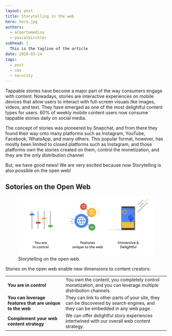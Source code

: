 ```yaml
---
layout: post
title: Storytelling in the web
hero: hero.jpg
authors:
  - albertomedina
  - pascalbirchler
subhead: |
  This is the tagline of the article
date: 2020-03-24
tags:
  - post
  - cms
  - security
---
```


Tappable stories have become a major part of the way consumers engage with content. Nowadays, stories are interactive experiences on mobile devices that allow users to interact with full-screen visuals like images, videos, and text. They have emerged as one of the most delightful content types for users. 60% of weekly mobile content users now consume tappable stories daily on social media. 

The concept of stories was pioneered by Snapchat, and from there they found their way onto many platforms such as Instagram, YouTube, Facebook, WhatsApp, and many others. This popular format, however, has mostly been limited to closed platforms such as Instagram, and those platforms own the stories created on them, control the monetization, and they are the only distribution channel

But, we have good news! We are very excited because now Storytelling is also possible on the open web!

## Sotories on the Open Web

<figure class="w-figure">
  <img src="./stories-in-the-open-web.png" 
       alt="Storytelling on the open web.">
  <figcaption class="w-figcaption">
    Storytelling on the open web.
  </figcaption>
</figure>

Stories on the open web enable new dimensions to content creators:

<div class="w-table-wrapper">
  <table>
    <tbody>
      <tr>
        <td><b>You are in control</b></td>
        <td>
          You own the content, you completely control monetization, and you can leverage multiple distribution channels.
        </td>
      </tr>
      <tr>
        <td><b>You can leverage features that are unique to the web</b></td>
        <td>
          They can link to other parts of your site, they can be discovered by search engines, and they can be embedded in any web page.
        </td>
      </tr>
      <tr>
        <td><b>Complement your web content strategy</b></td>
        <td>We can offer delightful story experiences intertwined with our overall web content strategy.</td>
      </tr>
    </tbody>
  </table>
</div>





[collection]: /wordpress
